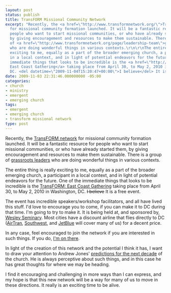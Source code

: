 ```yaml
---
layout: post
status: publish
title: TransFORM Missional Community Network
excerpt: "Recently, the <a href=\"http://www.transformnetwork.org/\">TransFORM network</a>
  for missional community formation launched. It will be a fantastic resource for
  people who want to start missional communities, or who have already started them,
  by giving encouragement and resources to make them sustainable. There is a group
  of <a href=\"http://www.transformnetwork.org/page/leadership-team\">grassroots leaders</a>
  who are doing wonderful things in various contexts.\r\n\r\nThe entire thing is really
  exciting to me, equally as a part of the broader emerging church, a participant
  in a local context, and in light of potential endeavors for the future. One of the
  immediate things that looks to be incredible is the <a href=\"http://www.transformnetwork.org/events/transform-east-coast-gathering\">TransFORM:
  East Coast Gathering</a> taking place from April 30, to May 2, 2010 in Washington,
  DC. <del datetime=\"2009-11-04T15:20:47+00:00\">I believe</del> It is a free event."
date: 2009-11-03 22:31:46.000000000 -05:00
categories:
- church
- ministry
- emergent
- emerging church
tags:
- emergent
- emerging church
- transform missional network
type: post
---
```

Recently, the <a href="http://www.transformnetwork.org/">TransFORM network</a> for missional community formation launched. It will be a fantastic resource for people who want to start missional communities, or who have already started them, by giving encouragement and resources to make them sustainable. There is a group of <a href="http://www.transformnetwork.org/page/leadership-team">grassroots leaders</a> who are doing wonderful things in various contexts.

The entire thing is really exciting to me, equally as a part of the broader emerging church, a participant in a local context, and in light of potential endeavors for the future. One of the immediate things that looks to be incredible is the <a href="http://www.transformnetwork.org/events/transform-east-coast-gathering">TransFORM: East Coast Gathering</a> taking place from April 30, to May 2, 2010 in Washington, DC. <del datetime="2009-11-04T15:20:47+00:00">I believe</del> It is a free event.

The event has incredible speakers/workshop facilitators, and all have lived this stuff. I'd love to encourage you to come, if you can make it to DC during that time. I'm going to try to make it. It is being held at, and sponsored by, <a href="http://www.wesleyseminary.edu/">Wesley Seminary</a>. Most cities have a discount airline that flies directly to DC (<a href="http://www.airtran.com/">AirTran</a>, <a href="http://www.southwest.com/">Southwest</a>, and <a href="http://www.jetblue.com/">JetBlue</a> will cover many of us) for a decent price.

In any case, feel encouraged to join the network if you are interested in such things. If you do, <a href="http://www.transformnetwork.org/profile/JonathanStegall">I'm on there</a>.

In light of the creation of this network and the potential I think it has, I want to draw your attention to Andrew Jones' <a href="http://tallskinnykiwi.typepad.com/tallskinnykiwi/2009/11/my-prediction-for-next-decade-church-will-revisit-1930s.html">predictions for the next decade</a> of the church. He is always perceptive about such things, and in this case he has great thoughts for where we may be heading.

I find it encouraging and challenging in more ways than I can express, and my hope is that this new network will be a way for many of us to move in these directions. It really is an exciting time to be alive.
